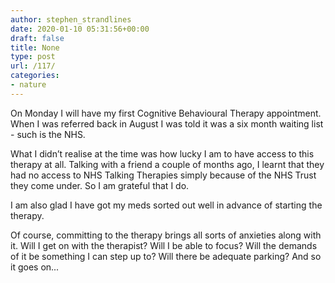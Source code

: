 ```yaml
---
author: stephen_strandlines
date: 2020-01-10 05:31:56+00:00
draft: false
title: None
type: post
url: /117/
categories:
- nature
---
```


On Monday I will have my first Cognitive Behavioural Therapy appointment. When I was referred back in August I was told it was a six month waiting list - such is the NHS.

What I didn’t realise at the time was how lucky I am to have access to this therapy at all. Talking with a friend a couple of months ago, I learnt that they had no access to NHS Talking Therapies simply because of the NHS Trust they come under. So I am grateful that I do.

I am also glad I have got my meds sorted out well in advance of starting the therapy.

Of course, committing to the therapy brings all sorts of anxieties along with it. Will I get on with the therapist? Will I be able to focus? Will the demands of it be something I can step up to? Will there be adequate parking? And so it goes on...
